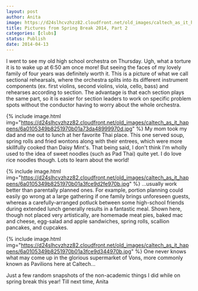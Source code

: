 ```yaml
---
layout: post
author: Anita
image: https://d24slhcvzhzz82.cloudfront.net/old_images/caltech_as_it_happens/6a0105349b8251970b01a73d9d0ba9970d.jpg
title: Pictures from Spring Break 2014, Part 2
categories: [clubs]
status: Publish
date: 2014-04-13
---
```



I went to see my old high school orchestra on Thursday. Ugh, what a torture it is to wake up at 6:50 am once more! But seeing the faces of my lovely family of four years was definitely worth it. This is a picture of what we call sectional rehearsals, where the orchestra splits into its different instrument components (ex. first violins, second violins, viola, cello, bass) and rehearses according to section. The advantage is that each section plays the same part, so it is easier for section leaders to work on specific problem spots without the conductor having to worry about the whole orchestra.


{% include image.html img="https://d24slhcvzhzz82.cloudfront.net/old_images/caltech_as_it_happens/6a0105349b8251970b01a73da48999970d.jpg" %}
My mom took my dad and me out to lunch at her favorite Thai place. This one served soup, spring rolls and fried wontons along with their entrees, which were more skillfully cooked than Daisy Mint's. That being said, I don't think I'm wholly used to the idea of sweet noodles (such as Pad Thai) quite yet. I do love rice noodles though. Lots to learn about the world!


{% include image.html img="https://d24slhcvzhzz82.cloudfront.net/old_images/caltech_as_it_happens/6a0105349b8251970b01a3fce9d2fe970b.jpg" %}
...usually work better than parentally planned ones. For example, portion planning could easily go wrong at a large gathering if one family brings unforeseen guests, whereas a carefully-arranged potluck between some high-school friends during extended lunch generally results in a fantastic meal. Shown here, though not placed very artistically, are homemade meat pies, baked mac and cheese, egg-salad and apple sandwiches, spring rolls, scallion pancakes, and cupcakes.


{% include image.html img="https://d24slhcvzhzz82.cloudfront.net/old_images/caltech_as_it_happens/6a0105349b8251970b01a3fce9d344970b.jpg" %}
One never knows what may come up in the glorious supermarket of Vons, more commonly known as Pavilions here at Caltech...

Just a few random snapshots of the non-academic things I did while on spring break this year!
Till next time,
Anita
